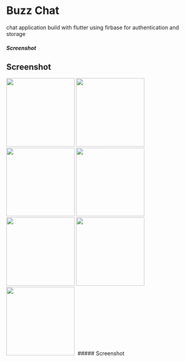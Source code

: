 # Buzz Chat

chat application build with flutter 
using firbase for authentication and storage
##### Screenshot

## Screenshot
<img src="https://github.com/user-attachments/assets/001d5f99-2c20-4c89-b8f5-fdb7ba7538b9" width="180">
<img src="https://github.com/user-attachments/assets/bd68f692-a5a6-4623-bbc2-7ab158dbcb3c" width="180">
<img src="https://github.com/user-attachments/assets/0ca202e3-e782-4b68-83f6-584182e10b7d" width="180">
<img src="https://github.com/user-attachments/assets/44fcce41-4993-4916-9b67-649a79cb70b7" width="180">
<img src="https://github.com/user-attachments/assets/be94cd2b-d986-4597-a378-1e0c29f1d95a" width="180">
<img src="https://github.com/user-attachments/assets/8da244e1-5820-490d-a6aa-55e48856500c" width="180">
<img src="https://github.com/user-attachments/assets/aabd63ec-831b-4220-8065-dfac261a9623" width="180"> <img>
##### Screenshot

